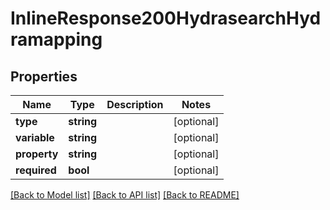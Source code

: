 # InlineResponse200HydrasearchHydramapping

## Properties
Name | Type | Description | Notes
------------ | ------------- | ------------- | -------------
**type** | **string** |  | [optional] 
**variable** | **string** |  | [optional] 
**property** | **string** |  | [optional] 
**required** | **bool** |  | [optional] 

[[Back to Model list]](../../README.md#documentation-for-models) [[Back to API list]](../../README.md#documentation-for-api-endpoints) [[Back to README]](../../README.md)

